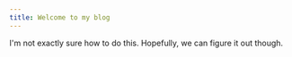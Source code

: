 ```yaml
---
title: Welcome to my blog
---
```

I'm not exactly sure how to do this. Hopefully, we can figure it out though.

